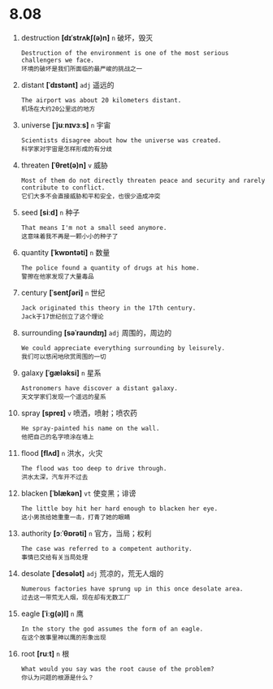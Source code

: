# 8.08






1. destruction **[dɪˈstrʌkʃ(ə)n]** `n` 破坏，毁灭
    ```
    Destruction of the environment is one of the most serious challengers we face.
    环境的破坏是我们所面临的最严峻的挑战之一
    ```

2. distant **[ˈdɪstənt]** `adj` 遥远的
    ```
    The airport was about 20 kilometers distant.
    机场在大约20公里远的地方
    ```

3. universe **[ˈjuːnɪvɜːs]** `n` 宇宙
    ```
    Scientists disagree about how the universe was created.
    科学家对宇宙是怎样形成的有分歧
    ```

4. threaten **[ˈθret(ə)n]** `v` 威胁
    ```
    Most of them do not directly threaten peace and security and rarely contribute to conflict.
    它们大多不会直接威胁和平和安全，也很少造成冲突
    ```

5. seed **[siːd]** `n` 种子
    ```
    That means I'm not a small seed anymore.
    这意味着我不再是一颗小小的种子了
    ```

6. quantity **[ˈkwɒntəti]** `n` 数量
    ```
    The police found a quantity of drugs at his home.
    警擦在他家发现了大量毒品
    ```

7. century **[ˈsentʃəri]** `n` 世纪
    ```
    Jack originated this theory in the 17th century.
    Jack于17世纪创立了这个理论
    ```

8. surrounding **[səˈraʊndɪŋ]** `adj` 周围的，周边的
    ```
    We could appreciate everything surrounding by leisurely.
    我们可以悠闲地欣赏周围的一切
    ```

9. galaxy **[ˈɡæləksi]** `n` 星系
    ```
    Astronomers have discover a distant galaxy.
    天文学家们发现一个遥远的星系
    ```

10. spray **[spreɪ]** `v` 喷洒，喷射；喷农药
    ```
    He spray-painted his name on the wall.
    他把自己的名字喷涂在墙上
    ```

11. flood **[flʌd]** `n` 洪水，火灾
    ```
    The flood was too deep to drive through.
    洪水太深，汽车开不过去
    ```

12. blacken **[ˈblækən]** `vt` 使变黑；诽谤
    ```
    The little boy hit her hard enough to blacken her eye.
    这小男孩给她重重一击，打青了她的眼睛
    ```

13. authority **[ɔːˈθɒrəti]** `n` 官方，当局；权利
    ```
    The case was referred to a competent authority.
    事情已交给有关当局处理
    ```

14. desolate **[ˈdesələt]** `adj` 荒凉的，荒无人烟的
    ```
    Numerous factories have sprung up in this once desolate area.
    过去这一带荒无人烟，现在却有无数工厂
    ```

15. eagle **[ˈiːɡ(ə)l]** `n` 鹰
    ```
    In the story the god assumes the form of an eagle.
    在这个故事里神以鹰的形象出现
    ```

16. root **[ruːt]** `n` 根
    ```
    What would you say was the root cause of the problem?
    你认为问题的根源是什么？
    ```
